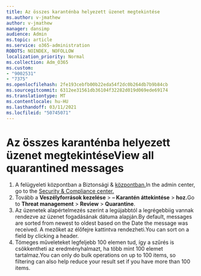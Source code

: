 ```yaml
---
title: Az összes karanténba helyezett üzenet megtekintése
ms.author: v-jmathew
author: v-jmathew
manager: dansimp
audience: Admin
ms.topic: article
ms.service: o365-administration
ROBOTS: NOINDEX, NOFOLLOW
localization_priority: Normal
ms.collection: Adm_O365
ms.custom:
- "9002531"
- "7375"
ms.openlocfilehash: 2fe193cebfb00b22eda54f2dc0b264db7b9b84cb
ms.sourcegitcommit: 6312ee31561db36104f32282d019d069ede69174
ms.translationtype: MT
ms.contentlocale: hu-HU
ms.lasthandoff: 03/11/2021
ms.locfileid: "50745071"
---
```

# <a name="view-all-quarantined-messages"></a><span data-ttu-id="ec019-102">Az összes karanténba helyezett üzenet megtekintése</span><span class="sxs-lookup"><span data-stu-id="ec019-102">View all quarantined messages</span></span>

1. <span data-ttu-id="ec019-103">A felügyeleti központban a Biztonsági & [központban.](https://go.microsoft.com/fwlink/p/?linkid=2077143)</span><span class="sxs-lookup"><span data-stu-id="ec019-103">In the admin center, go to the [Security & Compliance center.](https://go.microsoft.com/fwlink/p/?linkid=2077143)</span></span>
2. <span data-ttu-id="ec019-104">Tovább a **Veszélyforrások kezelése**  >  **– Karantén áttekintése**  >  **hoz.**</span><span class="sxs-lookup"><span data-stu-id="ec019-104">Go to **Threat management** > **Review** > **Quarantine**.</span></span>
3. <span data-ttu-id="ec019-105">Az üzenetek alapértelmezés szerint a legújabbtól a legrégebbiig vannak rendezve az üzenet fogadásának dátuma alapján.</span><span class="sxs-lookup"><span data-stu-id="ec019-105">By default, messages are sorted from newest to oldest based on the Date the message was received.</span></span> <span data-ttu-id="ec019-106">A mezőket az élőfejre kattintva rendezheti.</span><span class="sxs-lookup"><span data-stu-id="ec019-106">You can sort on a field by clicking a header.</span></span>
4. <span data-ttu-id="ec019-107">Tömeges műveleteket legfeljebb 100 elemen tud, így a szűrés is csökkentheti az eredményhalmazt, ha több mint 100 elemet tartalmaz.</span><span class="sxs-lookup"><span data-stu-id="ec019-107">You can only do bulk operations on up to 100 items, so filtering can also help reduce your result set if you have more than 100 items.</span></span>
